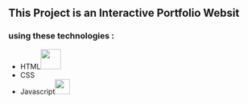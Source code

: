 <h2>This Project  is an Interactive Portfolio Websit</h>
<h3>using these technologies :</h3>
<ul>
  <li>HTML<img width = 40 src= "https://th.bing.com/th/id/OIP.JroZA6yi2vhYkSOENfSsVgHaIh?rs=1&pid=ImgDetMain"></li>
  <li>CSS</li>
  <li>Javascript<img align-item=center width = 30 src= "https://th.bing.com/th/id/OIP.JroZA6yi2vhYkSOENfSsVgHaIh?rs=1&pid=ImgDetMain"></li>
</ul>
